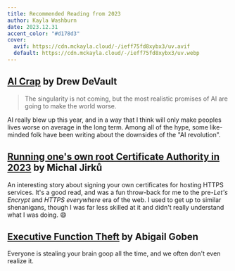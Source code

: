 ```yaml
---
title: Recommended Reading from 2023
author: Kayla Washburn
date: 2023.12.31
accent_color: "#d178d3"
cover:
  avif: https://cdn.mckayla.cloud/-/ieff75fd8xybx3/uv.avif
  default: https://cdn.mckayla.cloud/-/ieff75fd8xybx3/uv.webp
---
```


## [AI Crap] by Drew DeVault

> The singularity is not coming, but the most realistic promises of AI are going to make the world worse.

AI really blew up this year, and in a way that I think will only make peoples lives worse on average in the long term. Among all of the hype, some like-minded folk have been writing about the downsides of the "AI revolution".

## [Running one's own root Certificate Authority in 2023][ca2023] by Michal Jirků

An interesting story about signing your own certificates for hosting HTTPS services. It's a good read, and was a fun throw-back for me to the pre-_Let's Encrypt_ and _HTTPS everywhere_ era of the web. I used to get up to similar shenanigans, though I was far less skilled at it and didn't really understand what I was doing. 😄

## [Executive Function Theft] by Abigail Goben

Everyone is stealing your brain goop all the time, and we often don't even realize it.

[ai crap]: https://drewdevault.com/2023/08/29/2023-08-29-AI-crap.html
[ca2023]: https://wejn.org/2023/09/running-ones-own-root-certificate-authority-in-2023/
[executive function theft]: https://hedgehoglibrarian.com/2023/08/14/executive-function-theft/
